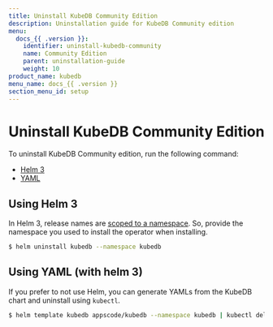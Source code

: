 ```yaml
---
title: Uninstall KubeDB Community Edition
description: Uninstallation guide for KubeDB Community edition
menu:
  docs_{{ .version }}:
    identifier: uninstall-kubedb-community
    name: Community Edition
    parent: uninstallation-guide
    weight: 10
product_name: kubedb
menu_name: docs_{{ .version }}
section_menu_id: setup
---
```


# Uninstall KubeDB Community Edition

To uninstall KubeDB Community edition, run the following command:

<ul class="nav nav-tabs" id="installerTab" role="tablist">
  <li class="nav-item">
    <a class="nav-link active" id="helm3-tab" data-toggle="tab" href="#helm3" role="tab" aria-controls="helm3" aria-selected="true">Helm 3</a>
  </li>
  <li class="nav-item">
    <a class="nav-link" id="script-tab" data-toggle="tab" href="#script" role="tab" aria-controls="script" aria-selected="false">YAML</a>
  </li>
</ul>
<div class="tab-content" id="installerTabContent">
  <div class="tab-pane fade show active" id="helm3" role="tabpanel" aria-labelledby="helm3-tab">

## Using Helm 3

In Helm 3, release names are [scoped to a namespace](https://v3.helm.sh/docs/faq/#release-names-are-now-scoped-to-the-namespace). So, provide the namespace you used to install the operator when installing.

```bash
$ helm uninstall kubedb --namespace kubedb
```

</div>
<div class="tab-pane fade" id="script" role="tabpanel" aria-labelledby="script-tab">

## Using YAML (with helm 3)

If you prefer to not use Helm, you can generate YAMLs from the KubeDB chart and uninstall using `kubectl`.

```bash
$ helm template kubedb appscode/kubedb --namespace kubedb | kubectl delete -f -
```

</div>
</div>
